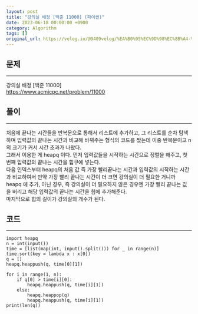 ```yaml
---
layout: post
title: "강의실 배정 [백준 11000] (파이썬)"
date: 2023-06-18 00:00:00 +0900
category: Algorithm
tags: []
original_url: https://velog.io/@9409velog/%EA%B0%95%EC%9D%98%EC%8B%A4-%EB%B0%B0%EC%A0%95-%EB%B0%B1%EC%A4%80-11000
---
```


## 문제

---

강의실 배정 [백준 11000]  
<https://www.acmicpc.net/problem/11000>

## 풀이

---

처음에 끝나는 시간들을 반복문으로 통해서 리스트에 추가하고, 그 리스트를 순차 탐색하며 입력값의 끝나는 시간과 비교해 바꿔주는 형식의 코드를 짰는데 이중 반복문이고 n의 크기가 커서 시간 초과가 나왔다.  
그래서 이용한 게 heapq 이다. 먼저 입력값들을 시작하는 시간으로 정렬을 해주고, 첫번째 입력값의 끝나는 시간을 힙큐에 넣는다.  
다음 인덱스부터 heapq의 처음 값 즉 가장 빨리끝나는 시간과 입력값의 시작하는 시간과 비교하여서 만약 가장 빨리 끝나는 시간이 더 크면 강의실이 더 필요한 거니까 heapq 에 추가, 아닌 경우, 즉 강의실이 더 필요하지 않은 경우엔 가장 빨리 끝나는 값을 버리고 해당 입력값의 끝나는 시간을 힙에 추가해준다.  
마지막으로 힙의 길이가 강의실의 개수가 된다.

## 코드

---

```
import heapq
n = int(input())
time = [list(map(int, input().split())) for _ in range(n)]
time.sort(key = lambda x : x[0])
q = []
heapq.heappush(q, time[0][1])

for i in range(1, n):
    if q[0] > time[i][0]:
        heapq.heappush(q, time[i][1])
    else:
        heapq.heappop(q)
        heapq.heappush(q, time[i][1])
print(len(q))

```
